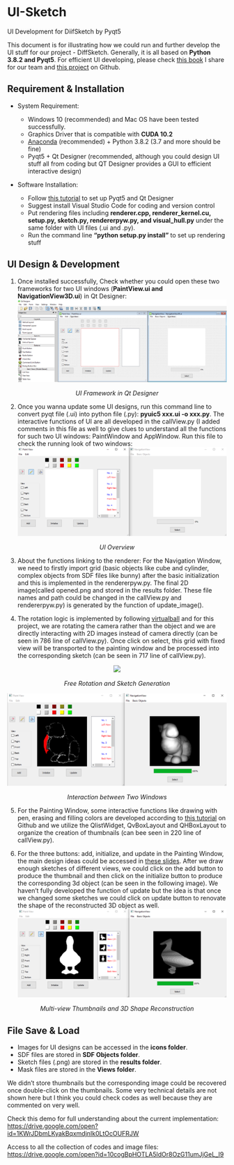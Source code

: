 # UI-Sketch
UI Development for DiifSketch by Pyqt5

This document is for illustrating how we could run and further develop the UI stuff for our project - DiffSketch. Generally, it is all based on **Python 3.8.2 and Pyqt5**. For efficient UI developing, please check [this book](https://drive.google.com/file/d/1am5yuj40Yep-iOdVWnGqFZ1HiYZf4dXg/view) I share for our team and [this project](https://github.com/learnpyqt/15-minute-apps) on Github.

## Requirement & Installation
* System Requirement:
  * Windows 10 (recommended) and Mac OS have been tested successfully. 
  * Graphics Driver that is compatible with **CUDA 10.2**
  * [Anaconda](https://www.anaconda.com/products/individual) (recommended) + Python 3.8.2 (3.7 and more should be fine)
  * Pyqt5 + Qt Designer (recommended, although you could design UI stuff all from coding but QT Designer provides a GUI to efficient interactive design)
  
* Software Installation:
  * Follow [this tutorial](https://www.youtube.com/watch?v=tZNnXL7cW6o) to set up Pyqt5 and Qt Designer
  * Suggest install Visual Studio Code for coding and version control
  * Put rendering files including **renderer.cpp, renderer_kernel.cu, setup.py, sketch.py, rendererpyw.py, and visual_hull.py** under the same folder with UI files (.ui and .py). 
  * Run the command line **“python setup.py install”** to set up rendering stuff
 
## UI Design & Development
1. Once installed successfully, Check whether you could open these two frameworks for two UI windows (**PaintView.ui and NavigationView3D.ui**) in Qt Designer:
![](/Images/0.png)
<div align="center">
 
*UI Framework in Qt Designer*
 
</div>

2. Once you wanna update some UI designs, run this command line to convert pyqt file (.ui) into python file (.py): **pyuic5  xxx.ui -o xxx.py**. The interactive functions of UI are all developed in the callView.py (I added comments in this file as well to give clues to understand all the functions for such two UI windows: PaintWindow and AppWindow. Run this file to check the running look of two windows:
![](/Images/1.PNG)
<div align="center">
 
*UI Overview* 
</div>

3. About the functions linking to the renderer: For the Navigation Window, we need to firstly import grid (basic objects like cube and cylinder, complex objects from SDF files like bunny) after the basic initialization and this is implemented in the rendererpyw.py. The final 2D image(called opened.png and stored in the results folder. These file names and path could be changed in the callView.py and rendererpyw.py) is generated by the function of update_image().

4. The rotation logic is implemented by following [virtualball](https://drive.google.com/file/d/1xeudNGtpYWPI87ozLqLuTU7o-6yKJlPG/view) and for this project, we are rotating the camera rather than the object and we are directly interacting with 2D images instead of camera directly (can be seen in 786 line of callView.py). Once click on select, this grid with fixed view will be transported to the painting window and be processed into the corresponding sketch (can be seen in 717 line of callView.py).

<div align="center">
<img src= "https://github.com/Duotun/UI-Sketch/blob/UI/Images/2.PNG">
 
*Free Rotation and Sketch Generation*
</div>

![](/Images/3.png)
<div align="center">
 
*Interaction between Two Windows*
 
</div>

5. For the Painting Window, some interactive functions like drawing with pen, erasing and filling colors are developed according to [this tutorial](https://github.com/learnpyqt/15-minute-apps/tree/master/paint) on Github and we utilize the QlistWidget, QvBoxLayout and QHBoxLayout to organize the creation of thumbnails (can bee seen in 220 line of callView.py).

6. For the three buttons: add, initialize, and update in the Painting Window, the main design ideas could be accessed in [these slides](https://drive.google.com/file/d/1yxuVAwnzrQ0_X0wBKX50r0JCunY9wA_W/view). After we draw enough sketches of different views, we could click on the add button to produce the thumbnail and then click on the initialize button to produce the corresponding 3d object (can be seen in the following image). We haven’t fully developed the function of update but the idea is that once we changed some sketches we could click on update button to renovate the shape of the reconstructed 3D object as well.
![](/Images/4.png)
<div align="center">
 
*Multi-view Thumbnails and 3D Shape Reconstruction*
</div>

## File Save & Load
* Images for UI designs can be accessed in the **icons folder**.
* SDF files are stored in **SDF Objects folder**.
* Sketch files (.png) are stored in the **results folder**.
* Mask files are stored in the **Views folder**.

We didn’t store thumbnails but the corresponding image could be recovered once double-click on the thumbnails. Some very technical details are not shown here but I think you could check codes as well because they are commented on very well.

Check this demo for full understanding about the current implementation:
https://drive.google.com/open?id=1KWrJDbmLKyakBqxmdjnIk0LtOcOUFRJW

Access to all the collection of codes and image files:
https://drive.google.com/open?id=10cogBpHOTLA5ldOr8OzG11umJjGeL_I9





